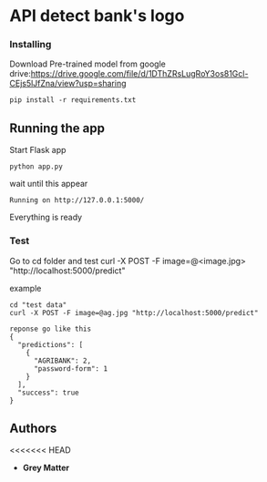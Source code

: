 # API detect bank's logo

### Installing

Download Pre-trained model from google drive:https://drive.google.com/file/d/1DThZRsLugRoY3os81Gcl-CEjs5lJfZna/view?usp=sharing

```
pip install -r requirements.txt
```

## Running the app
Start Flask app
```
python app.py
```
wait until this appear 
```
Running on http://127.0.0.1:5000/
```
Everything is ready

### Test

Go to cd folder and test
curl -X POST -F image=@<image.jpg> "http://localhost:5000/predict"

example
```
cd "test data"
curl -X POST -F image=@ag.jpg "http://localhost:5000/predict"

reponse go like this
{
  "predictions": [
    {
      "AGRIBANK": 2,
      "password-form": 1
    }
  ],
  "success": true
}
```
## Authors

<<<<<<< HEAD
* **Grey Matter** 

